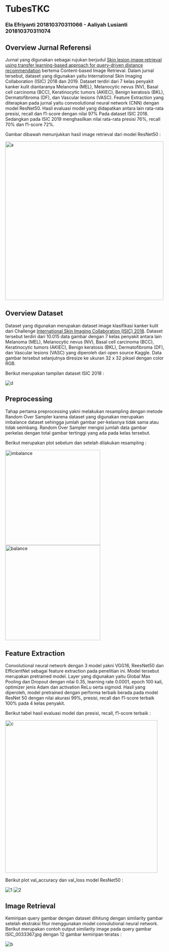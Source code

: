 # TubesTKC
### Ela Efriyanti 201810370311066 - Aaliyah Lusianti 201810370311074

## Overview Jurnal Referensi
Jurnal yang digunakan sebagai rujukan berjudul <a href="https://www.sciencedirect.com/science/article/abs/pii/S0010482521006193">Skin lesion image retrieval using transfer learning-based approach for query-driven distance recommendation</a> bertema Content-based Image Retrieval. Dalam jurnal tersebut, dataset yang digunakan yaitu International Skin Imaging Collaboration (ISIC) 2018 dan 2019. Dataset terdiri dari 7 kelas penyakit kanker kulit diantaranya Melanoma (MEL), Melanocytic nevus (NV), Basal cell carcinoma (BCC), Keratinocytic tumors (AKIEC), Benign keratosis (BKL), Dermatofibroma (DF), dan Vascular lesions (VASC). Feature Extraction yang diterapkan pada jurnal yaitu convoolutional neural network (CNN) dengan model ResNet50. Hasil evaluasi model yang didapatkan antara lain rata-rata presisi, recall dan f1-score dengan nilai 97% Pada dataset ISIC 2018. Sedangkan pada ISIC 2019 menghasilkan nilai rata-rata presisi 76%, recall 70% dan f1-score 72%.

Gambar dibawah menunjukkan hasil image retrieval dari model ResNet50 :

<img width="500" alt="a" src="https://user-images.githubusercontent.com/64589800/147535576-ecd7b521-28d7-4a0d-b133-8716290b7cc4.png">

## Overview Dataset
Dataset yang digunakan merupakan dataset image klasifikasi kanker kulit dari Challenge <a href="https://challenge2018.isic-archive.com/">International Skin Imaging Collaboration (ISIC) 2018</a>. Dataset tersebut terdiri dari 10.015 data gambar dengan 7 kelas penyakit antara lain Melanoma (MEL), Melanocytic nevus (NV), Basal cell carcinoma (BCC), Keratinocytic tumors (AKIEC), Benign keratosis (BKL), Dermatofibroma (DF), dan Vascular lesions (VASC) yang diperoleh dari open source Kaggle. Data gambar tersebut selanjutnya diresize ke ukuran 32 x 32 piksel dengan color RGB.

Berikut merupakan tampilan dataset ISIC 2018 :

![d](https://user-images.githubusercontent.com/64589800/147536091-c66bb788-fe3d-44b0-98d0-ba24a04317e2.png)

## Preprocessing
Tahap pertama preprocessing yakni melakukan resampling dengan metode Random Over Sampler karena dataset yang digunakan merupakan imbalance dataset sehingga jumlah gambar per-kelasnya tidak sama atau tidak seimbang. Random Over Sampler mengisi jumlah data gambar perkelas dengan total gambar tertinggi yang ada pada kelas tersebut.

Berikut merupakan plot sebelum dan setelah dilakukan resampling :

<img width="300" alt="imbalance" src="https://user-images.githubusercontent.com/64589800/147536301-06fc3a55-e410-4bfc-b994-cb10b6cfb692.png"> <img width="300" alt="balance" src="https://user-images.githubusercontent.com/64589800/147536311-d92cba1b-94c7-41ce-bf72-8b9572d55f3c.png">

## Feature Extraction
Convolutional neural network dengan 3 model yakni VGG16, ReesNet50 dan EfficientNet sebagai feature extraction pada penelitian ini. Model tersebut merupakan pretrained model. Layer yang digunakan yaitu Global Max Pooling dan Dropout dengan nilai 0.35, learning rate 0.0001, epoch 100 kali, optimizer jenis Adam dan activation ReLu serta sigmoid. Hasil yang diperoleh, model pretrained dengan performa terbaik berada pada model ResNet 50 dengan nilai akurasi 99%, presisi, recall dan f1-score terbaik 100% pada 4 kelas penyakit.

Berikut tabel hasil evaluasi model dan presisi, recall, f1-score terbaik :

<img width="481" alt="c" src="https://user-images.githubusercontent.com/64589800/147537050-5cca4033-77ba-4240-97de-dc4fe91937a6.png">

Berikut plot val_accuracy dan val_loss model ResNet50 :

![1](https://user-images.githubusercontent.com/64589800/147537588-1ca27e21-0eff-49f8-a01c-4e4b183c14ae.png) ![2](https://user-images.githubusercontent.com/64589800/147537610-3bceab9e-6329-4055-a28a-f2aa6ed62df0.png)

## Image Retrieval
Kemiripan query gambar dengan dataset dihitung dengan similarity gambar setelah ekstraksi fitur menggunakan model convolutional neural network. Berikut merupakan contoh output similarity image pada query gambar ISIC_0033367.jpg dengan 12 gambar kemiripan teratas :

![b](https://user-images.githubusercontent.com/64589800/147537365-18dd9b48-32b7-4f1c-b90b-f596ab3040df.png)

